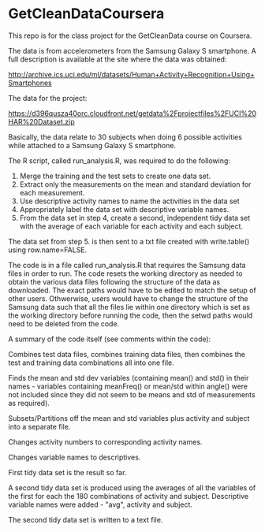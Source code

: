 # GetCleanDataCoursera 
This repo is for the class project for the GetCleanData course on Coursera.

The data is from accelerometers from the Samsung Galaxy S smartphone. A full description is available at the site where the data was obtained:

http://archive.ics.uci.edu/ml/datasets/Human+Activity+Recognition+Using+Smartphones

The data for the project: 

https://d396qusza40orc.cloudfront.net/getdata%2Fprojectfiles%2FUCI%20HAR%20Dataset.zip 

Basically, the data relate to 30 subjects when doing 6 possible activities while attached to a Samsung Galaxy S smartphone.

The R script, called run_analysis.R, was required to do the following: 

1. Merge the training and the test sets to create one data set.
2. Extract only the measurements on the mean and standard deviation for each measurement. 
3. Use descriptive activity names to name the activities in the data set
4. Appropriately label the data set with descriptive variable names. 
5. From the data set in step 4, create a second, independent tidy data set with the average of each variable for each activity and each subject.

The data set from step 5. is then sent to a txt file created with write.table() using row.name=FALSE.

The code is in a file called run_analysis.R that requires the Samsung data files in order to run. The code resets the working directory as needed to obtain the various data files following the structure of the data as downloaded. The exact paths would have to be edited to match the setup of other users. Othwerwise, users would have to change the structure of the Samsung data such that all the files lie within one directory which is set as the working directory before running the code, then the setwd paths would need to be deleted from the code. 

A summary of the code itself (see comments within the code):

Combines test data files, combines training data files, then combines the test and training data combinations all into one file.

Finds the mean and std dev variables (containing mean() and std() in their names - variables containing meanFreq() or mean/std within angle() were not included since they did not seem to be means and std of measurements as required). 

Subsets/Partitions off the mean and std variables plus activity and subject into a separate file.

Changes activity numbers to corresponding activity names.

Changes variable names to descriptives.

First tidy data set is the result so far.

A second tidy data set is produced using the averages of all the variables of the first for each the 180 combinations of activity and subject. Descriptive variable names were added - "avg", activity and subject.

The second tidy data set is written to a text file.
